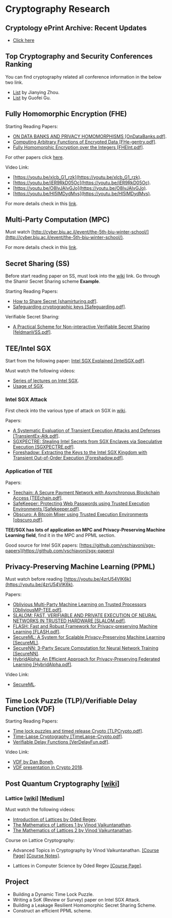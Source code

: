 # Cryptography Research 

## Cryptology ePrint Archive: Recent Updates
* [Click here](https://eprint.iacr.org/eprint-bin/search.pl?last=7&title=1)


## Top Cryptography and Security Conferences Ranking
You can find cryptography related all conference information in the below two link. 
* [List](http://jianying.space/conference-ranking.html) by Jianying Zhou. 
* [List](http://faculty.cs.tamu.edu/guofei/sec_conf_stat.htm) by Guofei Gu. 


## Fully Homomorphic Encryption (FHE) 

Starting Reading Papers: 

* [ON DATA BANKS AND PRIVACY HOMOMORPHISMS [OnDataBanks.pdf]](https://github.com/arupmondal-cs/Crypto-Reading/blob/master/FHE/OnDataBanks.pdf). 
* [Computing Arbitrary Functions of Encrypted Data [FHe-gentry.pdf]](https://github.com/arupmondal-cs/Crypto-Reading/blob/master/FHE/FHE-gentry.pdf). 
* [Fully Homomorphic Encryption over the Integers [FHEInt.pdf]](https://github.com/arupmondal-cs/Crypto-Reading/blob/master/FHE/FHEInt.pdf). 

For other papers click [here](https://github.com/arupmondal-cs/Crypto-Research/tree/master/FHE). 

Video Link:

* [https://youtu.be/xlcb_G1_rzk](https://youtu.be/xlcb_G1_rzk).
* [https://youtu.be/iER9RkD05Oc](https://youtu.be/iER9RkD05Oc).
* [https://youtu.be/O8IvJAIvGJo](https://youtu.be/O8IvJAIvGJo).
* [https://youtu.be/Hl5lMDydMvs](https://youtu.be/Hl5lMDydMvs).

For more details check in this [link](https://github.com/arupmondal-cs/Research-FHE). 





## Multi-Party Computation (MPC) 

Must watch [http://cyber.biu.ac.il/event/the-5th-biu-winter-school/](http://cyber.biu.ac.il/event/the-5th-biu-winter-school/). 

For more details check in this [link](https://github.com/arupmondal-cs/awesome-mpc). 





## Secret Sharing (SS) 

Before start reading paper on SS, must look into the [wiki](https://en.wikipedia.org/wiki/Shamir%27s_Secret_Sharing) link. Go through the Shamir Secret Sharing scheme **Example**.

Starting Reading Papers:

* [How to Share Secret [shamirturing.pdf]](https://github.com/arupmondal-cs/Crypto-Reading/blob/master/Secret%20Sharing/shamirturing.pdf). 
* [Safeguarding cryptographic keys [Safeguarding.pdf]](https://github.com/arupmondal-cs/Crypto-Reading/blob/master/Secret%20Sharing/Safeguarding.pdf).


Verifiable Secret Sharing:

* [A Practical Scheme for Non-interactive Verifiable Secret Sharing [feldmanVSS.pdf]](https://github.com/arupmondal-cs/Crypto-Reading/blob/master/Secret%20Sharing/feldmanVSS.pdf).




## TEE/Intel SGX

Start from the following paper: [Intel SGX Explained [IntelSGX.pdf]](https://github.com/arupmondal-cs/Crypto-Reading/blob/master/TEE/Intel%20SGX/IntelSGX.pdf).

Must watch the following videos:

* [Series of lectures on Intel SGX](https://www.youtube.com/playlist?list=PLg-UKERBljNweaATkbbDCcEsRTADAzOl8).
* [Usage of SGX](https://youtu.be/R8g0Gzdj08E).

### Intel SGX Attack

First check into the various type of attack on SGX in [wiki](https://en.wikipedia.org/wiki/Software_Guard_Extensions).

Papers:

* [A Systematic Evaluation of Transient Execution Attacks and Defenses [TransientEx-Atk.pdf]](https://github.com/arupmondal-cs/Crypto-Reading/blob/master/TEE/Intel%20SGX/TransientEx-Atk.pdf).
* [SGXPECTRE: Stealing Intel Secrets from SGX Enclaves via Speculative Execution [SGXPECTRE.pdf]](https://github.com/arupmondal-cs/Crypto-Reading/blob/master/TEE/Intel%20SGX/SGXPECTRE.pdf).
* [Foreshadow: Extracting the Keys to the Intel SGX Kingdom with Transient Out-of-Order Execution [Foreshadow.pdf]](https://github.com/arupmondal-cs/Crypto-Reading/blob/master/TEE/Intel%20SGX/Foreshadow.pdf).


### Application of TEE

Papers:

* [Teechain: A Secure Payment Network with Asynchronous Blockchain Access [TEEchain.pdf]](https://github.com/arupmondal-cs/Crypto-Reading/blob/master/TEE/TEEchain.pdf).
* [SafeKeeper: Protecting Web Passwords using Trusted Execution Environments [Safekeeper.pdf]](https://github.com/arupmondal-cs/Crypto-Reading/blob/master/TEE/Safekeeper.pdf).
* [Obscuro: A Bitcoin Mixer using Trusted Execution Environments [obscuro.pdf]](https://github.com/arupmondal-cs/Crypto-Reading/blob/master/TEE/obscuro.pdf).

**TEE/SGX has lots of application on MPC and Privacy-Preserving Machine Learning field**, find it in the MPC and PPML section.

Good source for Intel SGX papers: [https://github.com/vschiavoni/sgx-papers](https://github.com/vschiavoni/sgx-papers)






## Privacy-Preserving Machine Learning (PPML) 

Must watch before reading [https://youtu.be/4zrU54VIK6k](https://youtu.be/4zrU54VIK6k). 

Papers:

* [Oblivious Multi-Party Machine Learning on Trusted Processors [ObliviousMP-TEE.pdf]](https://github.com/arupmondal-cs/Crypto-Reading/blob/master/PPML/ObliviousMP-TEE.pdf).
* [SLALOM: FAST, VERIFIABLE AND PRIVATE EXECUTION OF NEURAL NETWORKS IN TRUSTED HARDWARE [SLALOM.pdf]](https://github.com/arupmondal-cs/Crypto-Reading/blob/master/PPML/SLALOM.pdf).
* [FLASH: Fast and Robust Framework for Privacy-preserving Machine Learning [FLASH.pdf]](https://github.com/arupmondal-cs/Crypto-Reading/blob/master/PPML/FLASH.pdf).
* [SecureML: A System for Scalable Privacy-Preserving Machine Learning [SecureML]](https://github.com/arupmondal-cs/Crypto-Reading/blob/master/PPML/SecureML.pdf).
* [SecureNN: 3-Party Secure Computation for Neural Network Training [SecureNN]](https://github.com/arupmondal-cs/Crypto-Reading/blob/master/PPML/secureNN.pdf).
* [HybridAlpha: An Efficient Approach for Privacy-Preserving Federated Learning [HybridAlpha.pdf]](https://github.com/arupmondal-cs/Crypto-Reading/blob/master/PPML/HybridAlpha.pdf).

Video Link:

* [SecureML](https://youtu.be/CQxwdqzlgWI).


## Time Lock Puzzle (TLP)/Verifiable Delay Function (VDF)


Starting Reading Papers:

* [Time lock puzzles and timed release Crypto [TLPCrypto.pdf]](https://github.com/arupmondal-cs/Crypto-Reading/blob/master/TLP-VDF/TLPCrypto.pdf).
* [Time-Lapse Cryptography [TimeLapse-Crypto.pdf]](https://github.com/arupmondal-cs/Crypto-Reading/blob/master/TLP-VDF/TimeLapse-Crypto.pdf).
* [Verifiable Delay Functions [VerDelayFun.pdf]](https://github.com/arupmondal-cs/Crypto-Reading/blob/master/TLP-VDF/VerDelayFun.pdf).

Video Link:

* [VDF by Dan Boneh](https://youtu.be/dN-1q8c50q0).
* [VDF presentation in Crypto 2018](https://youtu.be/_-feyaZZjEw).


## Post Quantum Cryptography [[wiki]](https://en.m.wikipedia.org/wiki/Post-quantum_cryptography)

### Lattice [[wiki]](https://en.m.wikipedia.org/wiki/Lattice-based_cryptography) [[Medium]](https://medium.com/cryptoblog/what-is-lattice-based-cryptography-why-should-you-care-dbf9957ab717)


Must watch the following videos:

* [Introduction of Lattices by Oded Regev](https://youtu.be/4ulHOV8iLls). 
* [The Mathematics of Lattices 1 by Vinod Vaikuntanathan](https://youtu.be/LlPXfy6bKIY). 
* [The Mathematics of Lattices 2 by Vinod Vaikuntanathan](https://youtu.be/SZkTJMorxnM). 


Course on Lattice Cryptography:

* Advanced Topics in Cryptography by Vinod Vaikuntanathan. 
  [[Course Page]](https://people.csail.mit.edu/vinodv/6876-Fall2015/index.html) 
  [[Course Notes]](https://github.com/arupmondal-cs/Crypto-Reading/tree/master/Lattice/Notes). 

* Lattices in Computer Science by Oded Regev
  [[Course Page]](https://cims.nyu.edu/~regev/teaching/lattices_fall_2009/). 





## Project

* Building a Dynamic Time Lock Puzzle.
* Writing a SoK (Review or Survey) paper on Intel SGX Attack.
* Building a Leakage Resilient Homomorphic Secret Sharing Scheme.
* Construct an efficient PPML scheme.

